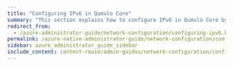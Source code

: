 ```yaml
---
title: "Configuring IPv6 in Qumulo Core"
summary: "This section explains how to configure IPv6 in Qumulo Core by configuring the default gateway and maximum transmission unit (MTU)."
redirect_from:
  - /azure-administrator-guide/network-configuration/configuring-ipv6.html
permalink: /azure-native-administrator-guide/network-configuration/configuring-ipv6.html
sidebar: azure_administrator_guide_sidebar
include_content: content-reuse/admin-guides/network-configuration/configuring-ipv6.md
---
```

